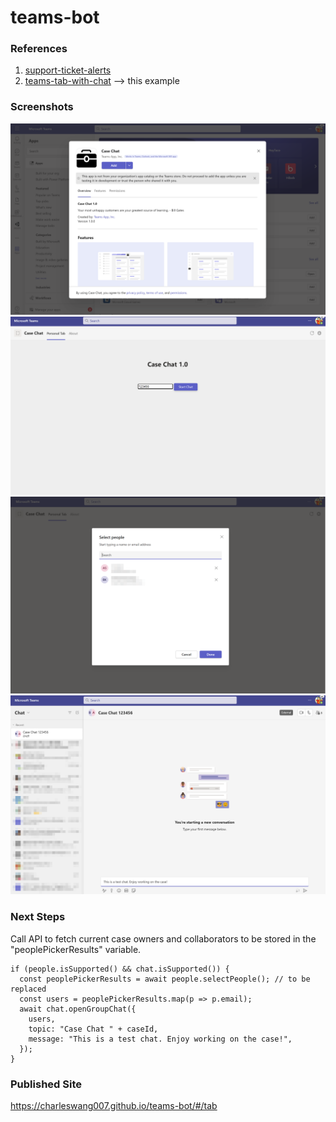 # teams-bot

### References
1. [support-ticket-alerts](https://learn.microsoft.com/en-us/training/modules/teams-toolkit-vsc-create-bot/)
2. [teams-tab-with-chat](https://learn.microsoft.com/en-us/training/modules/teams-toolkit-vsc-integrate-chat/) --> this example

### Screenshots

![Local Debug](screenshots/casechat1.png)
![Local Debug](screenshots/casechat2.2.png)
![Local Debug](screenshots/casechat3.1.png)
![Local Debug](screenshots/casechat4.1.png)

### Next Steps

Call API to fetch current case owners and collaborators to be stored in the "peoplePickerResults" variable.

```
if (people.isSupported() && chat.isSupported()) { 
  const peoplePickerResults = await people.selectPeople(); // to be replaced
  const users = peoplePickerResults.map(p => p.email); 
  await chat.openGroupChat({ 
    users, 
    topic: "Case Chat " + caseId, 
    message: "This is a test chat. Enjoy working on the case!", 
  }); 
} 
```

### Published Site
https://charleswang007.github.io/teams-bot/#/tab